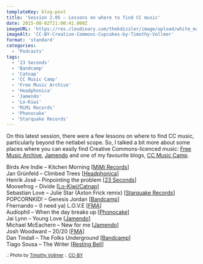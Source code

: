 ```yaml
---
templateKey: blog-post
title: 'Session 2.05 – Lessons on where to find CC music'
date: 2015-08-02T21:00:41.000Z
imageURL: 'https://res.cloudinary.com/thekdizzler/image/upload/white_market/2015/08/CC-BY-Creative-Commons-Cupcakes-by-Timothy-Vollmer.jpg'
imageAlt: 'CC-BY-Creative-Commons-Cupcakes-by-Timothy-Vollmer'
format: 'standard'
categories:
  - 'Podcasts'
tags:
  - '23 Seconds'
  - 'Bandcamp'
  - 'Catnap'
  - 'CC Music Camp'
  - 'Free Music Archive'
  - 'Headphonica'
  - 'Jamendo'
  - 'Lo-Kiwi'
  - 'MiMi Records'
  - 'Phonocake'
  - 'Starquake Records'
---
```


On this latest session, there were a few lessons on where to find CC music, particularly beyond the netlabel scope. So, I talked a bit more about some places where you can easily find Creative Commons-licenced music: [Free Music Archive](http://freemusicarchive.org/), [Jamendo](http://jamendo.com/) and one of my favourite blogs, [CC Music Camp](http://ccmusiccamp.tumblr.com/).

Birds Are Indie – Kitchen Morning \[[MiMi Records](http://www.clubotaku.org/mimi/pt/album151.php)\]  
Jan Grünfeld – Climbed Trees \[[Headphonica](http://www.headphonica.com/jan-grunfeld-a-trace-?p=1467)\]  
Henrik José – Pinpointing the problem \[[23 Seconds](http://www.23seconds.org/041.html)\]  
Moosefrog – Divide \[[Lo-Kiwi/Catnap](http://catnappers.net/moosefrog-adrift.html)\]  
Sebastian Love – Julie Star (Axton Frick remix) \[[Starquake Records](https://archive.org/details/stqk006)\]  
POPCORNKID! – Genesis Jordan \[[Bandcamp](https://popcornkid.bandcamp.com/album/genesis-jordon)\]  
Fhernando – (I need ya) L.O.V.E \[[FMA](http://freemusicarchive.org/music/Fhernando/none_given_1383)\]  
Audiophil – When the day breaks up \[[Phonocake](http://phonocake.org/release.php?release_id=174&lang=2)\]  
Jai Lynn – Young Love \[[Jamendo](https://www.jamendo.com/en/list/a141614/jai-lynn-ep)\]  
Michael McEachern – New for me \[[Jamendo](https://www.jamendo.com/en/list/a131606/new-for-me)\]  
Josh Woodward – 20/20 \[[FMA](http://freemusicarchive.org/music/Josh_Woodward/Breadcrumbs/)\]  
Dan Tindall – The Folks Underground \[[Bandcamp](http://dantindall.bandcamp.com/album/the-folks-underground)\]  
Tiago Sousa – The Writer \[[Resting Bell](http://www.restingbell.net/releases/rb030-the-western-lands)\]

<small>.: Photo by [Timothy Vollmer](https://www.flickr.com/photos/sixteenmilesofstring/8256206923) :. [CC-BY](https://creativecommons.org/licenses/by/4.0/)</small>
